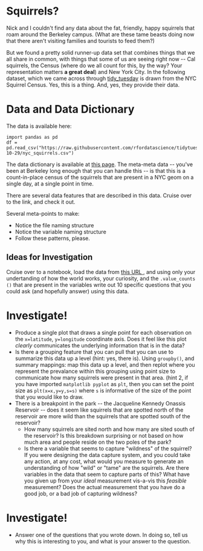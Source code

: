 # Squirrels? 

Nick and I couldn't find any data about the fat, friendly, happy squirrels that roam around the Berkeley campus. (What are these tame beasts doing now that there aren't visiting families and tourists to feed them?) 

But we found a pretty solid runner-up data set that combines things that we all share in common, with things that some of us are seeing right now -- Cal squirrels, the Census (where do we all count for this, by the way? Your representation matters **a great deal**) and New York City. In the following dataset, which we came across through [tidy_tuesday](https://github.com/rfordatascience/tidytuesday) is drawn from the NYC Squirrel Census. Yes, this is a thing.  And, yes, they provide their data. 

# Data and Data Dictionary 

The data is available here: 

```
import pandas as pd 
df = pd.read_csv("https://raw.githubusercontent.com/rfordatascience/tidytuesday/master/data/2019/2019-10-29/nyc_squirrels.csv")
```

The data dictionary is available at [this page](https://github.com/rfordatascience/tidytuesday/tree/master/data/2019/2019-10-29). The meta-meta data -- you've been at Berkeley long enough that you can handle this -- is that this is a count-in-place census of the squirrels that are present in a NYC geom on a single day, at a single point in time. 

There are several data features that are described in this data. Cruise over to the link, and check it out. 

Several meta-points to make: 

- Notice the file naming structure
- Notice the variable naming structure 
- Follow these patterns, please. 

## Ideas for Investigation

Cruise over to a notebook, load the data from [this URL ]("https://raw.githubusercontent.com/rfordatascience/tidytuesday/master/data/2019/2019-10-29/nyc_squirrels.csv"), and using only your undertanding of how the world works, your curiosity, and the `.value_counts ()` that are present in the variables write out 10 specific questions that you could ask (and hopefully answer) using this data. 

# Investigate! 

- Produce a single plot that draws a single point for each observation on the `x=latitude`, `y=longitude` coordinate axis. Does it feel like this plot *clearly* communicates the underlying information that is in the data? 
- Is there a grouping feature that you can pull that you can use to summarize this data up a level (hint: yes, there is). Using `groupby()`, and summary mappings: map this data up a level, and then replot where you represent the prevalance within this grouping using point size to communicate how many squirrels were present in that area. (hint 2, if you have imported `matplotlib pyplot` as `plt`, then you can set the point size as `plt(x=x,y=y,s=s)` where `s` is informative of the size of the point that you would like to draw. 
- There is a breakpoint in the park -- the Jacqueline Kennedy Onassis Reservoir -- does it seem like squirrels that are spotted north of the reservoir are more wild than the squirrels that are spotted south of the reservoir? 
  - How many squirrels are sited north and how many are sited south of the reservoir? Is this breakdown surprising or not based on how much area and people reside on the two poles of the park? 
   - Is there a variable that seems to capture "wildness" of the squirrel? If you were designing the data capture system, and you could take any action, at any cost, what would you measure to generate an understanding of how "wild" or "tame" are the squirrels. Are there variables in the data that seem to capture parts of this? What have you given up from your _ideal_ measurement vis-a-vis this _feasible_ measurement? Does the actual measurement that you have do a good job, or a bad job of capturing wildness? 
   
# Investigate! 

- Answer one of the questions that you wrote down. In doing so, tell us why this is interesting to you, and what is your answer to the question. 
  




